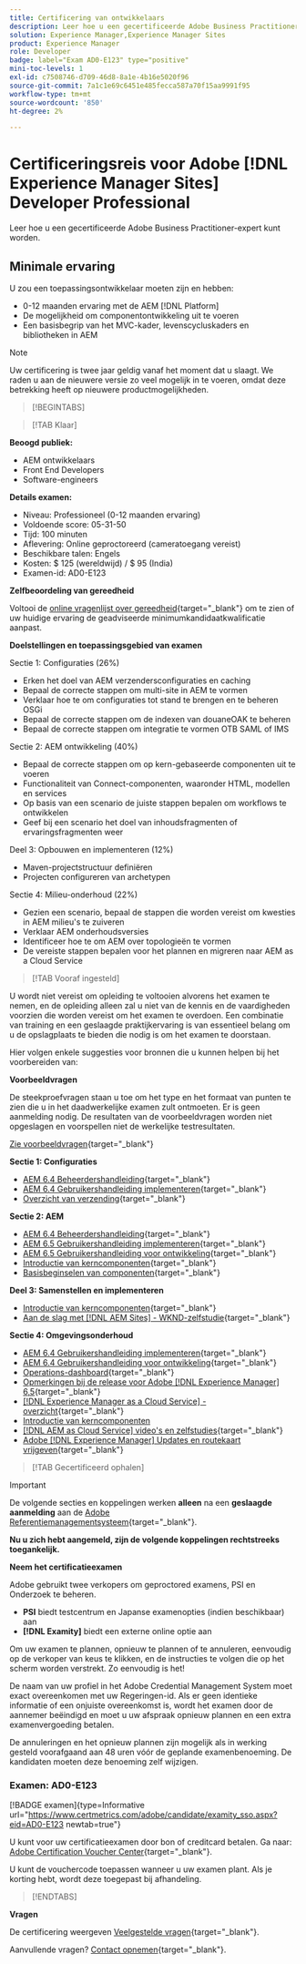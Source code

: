 ```yaml
---
title: Certificering van ontwikkelaars
description: Leer hoe u een gecertificeerde Adobe Business Practitioner-expert kunt worden in [!DNL Experience Manager Sites].
solution: Experience Manager,Experience Manager Sites
product: Experience Manager
role: Developer
badge: label="Exam AD0-E123" type="positive"
mini-toc-levels: 1
exl-id: c7508746-d709-46d8-8a1e-4b16e5020f96
source-git-commit: 7a1c1e69c6451e485fecca587a70f15aa9991f95
workflow-type: tm+mt
source-wordcount: '850'
ht-degree: 2%

---
```


# Certificeringsreis voor Adobe [!DNL Experience Manager Sites] Developer Professional

Leer hoe u een gecertificeerde Adobe Business Practitioner-expert kunt worden.

## Minimale ervaring

U zou een toepassingsontwikkelaar moeten zijn en hebben:

* 0-12 maanden ervaring met de AEM [!DNL Platform]
* De mogelijkheid om componentontwikkeling uit te voeren
* Een basisbegrip van het MVC-kader, levenscycluskaders en bibliotheken in AEM

>[!NOTE]
>
>Uw certificering is twee jaar geldig vanaf het moment dat u slaagt. We raden u aan de nieuwere versie zo veel mogelijk in te voeren, omdat deze betrekking heeft op nieuwere productmogelijkheden.

>[!BEGINTABS]

>[!TAB Klaar]

**Beoogd publiek:**

* AEM ontwikkelaars
* Front End Developers
* Software-engineers

**Details examen:**

* Niveau: Professioneel (0-12 maanden ervaring)
* Voldoende score: 05-31-50
* Tijd: 100 minuten
* Aflevering: Online geproctoreerd (cameratoegang vereist)
* Beschikbare talen: Engels
* Kosten: $ 125 (wereldwijd) / $ 95 (India)
* Examen-id: AD0-E123

**Zelfbeoordeling van gereedheid**

Voltooi de [online vragenlijst over gereedheid](https://scorpion.caveon.com/launchpad/ad-q-e123-readiness-questionnaire-for-adobe-experience-manager-sites-developer-professional-exam){target="_blank"} om te zien of uw huidige ervaring de geadviseerde minimumkandidaatkwalificatie aanpast.

**Doelstellingen en toepassingsgebied van examen**

Sectie 1: Configuraties (26%)

* Erken het doel van AEM verzendersconfiguraties en caching
* Bepaal de correcte stappen om multi-site in AEM te vormen
* Verklaar hoe te om configuraties tot stand te brengen en te beheren OSGi
* Bepaal de correcte stappen om de indexen van douaneOAK te beheren
* Bepaal de correcte stappen om integratie te vormen OTB SAML of IMS

Sectie 2: AEM ontwikkeling (40%)

* Bepaal de correcte stappen om op kern-gebaseerde componenten uit te voeren
* Functionaliteit van Connect-componenten, waaronder HTML, modellen en services
* Op basis van een scenario de juiste stappen bepalen om workflows te ontwikkelen
* Geef bij een scenario het doel van inhoudsfragmenten of ervaringsfragmenten weer

Deel 3: Opbouwen en implementeren (12%)

* Maven-projectstructuur definiëren
* Projecten configureren van archetypen

Sectie 4: Milieu-onderhoud (22%)

* Gezien een scenario, bepaal de stappen die worden vereist om kwesties in AEM milieu&#39;s te zuiveren
* Verklaar AEM onderhoudsversies
* Identificeer hoe te om AEM over topologieën te vormen
* De vereiste stappen bepalen voor het plannen en migreren naar AEM as a Cloud Service

>[!TAB Vooraf ingesteld]

U wordt niet vereist om opleiding te voltooien alvorens het examen te nemen, en de opleiding alleen zal u niet van de kennis en de vaardigheden voorzien die worden vereist om het examen te overdoen. Een combinatie van training en een geslaagde praktijkervaring is van essentieel belang om u de opslagplaats te bieden die nodig is om het examen te doorstaan.

Hier volgen enkele suggesties voor bronnen die u kunnen helpen bij het voorbereiden van:

**Voorbeeldvragen**

De steekproefvragen staan u toe om het type en het formaat van punten te zien die u in het daadwerkelijke examen zult ontmoeten. Er is geen aanmelding nodig. De resultaten van de voorbeeldvragen worden niet opgeslagen en voorspellen niet de werkelijke testresultaten.

[Zie voorbeeldvragen](https://scorpion.caveon.com/launchpad/ad3-e123-adobe-experience-manager-sites-developer-professional-sample-questions){target="_blank"}

**Sectie 1: Configuraties**

* [AEM 6.4 Beheerdershandleiding](https://experienceleague.adobe.com/docs/experience-manager-64/administering/home.html){target="_blank"}
* [AEM 6.4 Gebruikershandleiding implementeren](https://experienceleague.adobe.com/docs/experience-manager-64/deploying/home.html){target="_blank"}
* [Overzicht van verzending](https://experienceleague.adobe.com/docs/experience-manager-dispatcher/using/dispatcher.html){target="_blank"}

**Sectie 2: AEM**

* [AEM 6.4 Beheerdershandleiding](https://experienceleague.adobe.com/docs/experience-manager-64/administering/home.html){target="_blank"}
* [AEM 6.5 Gebruikershandleiding implementeren](https://experienceleague.adobe.com/docs/experience-manager-65/deploying/home.html){target="_blank"}
* [AEM 6.5 Gebruikershandleiding voor ontwikkeling](https://experienceleague.adobe.com/docs/experience-manager-65/developing/home.html){target="_blank"}
* [Introductie van kerncomponenten](https://experienceleague.adobe.com/docs/experience-manager-core-components/using/introduction.html){target="_blank"}
* [Basisbeginselen van componenten](https://experienceleague.adobe.com/docs/experience-manager-learn/getting-started-wknd-tutorial-develop/project-archetype/component-basics.html){target="_blank"}

**Deel 3: Samenstellen en implementeren**

* [Introductie van kerncomponenten](https://experienceleague.adobe.com/docs/experience-manager-core-components/using/introduction.html){target="_blank"}
* [Aan de slag met [!DNL AEM Sites] - WKND-zelfstudie](https://experienceleague.adobe.com/docs/experience-manager-learn/getting-started-wknd-tutorial-develop/overview.html){target="_blank"}


**Sectie 4: Omgevingsonderhoud**

* [AEM 6.4 Gebruikershandleiding implementeren](https://experienceleague.adobe.com/docs/experience-manager-64/deploying/home.html?lang=en){target="_blank"}
* [AEM 6.4 Gebruikershandleiding voor ontwikkeling](https://experienceleague.adobe.com/docs/experience-manager-64/developing/home.html?lang=en){target="_blank"}
* [Operations-dashboard](https://experienceleague.adobe.com/docs/experience-manager-65/administering/operations/operations-dashboard.html?lang=en#automated-maintenance-tasks){target="_blank"}
* [Opmerkingen bij de release voor Adobe [!DNL Experience Manager] 6,5](https://experienceleague.adobe.com/docs/experience-manager-65/release-notes/service-pack/sp-release-notes.html){target="_blank"}
* [[!DNL Experience Manager as a Cloud Service] -overzicht](https://experienceleague.adobe.com/docs/experience-manager-cloud-service/content/home.html){target="_blank"}
* [Introductie van kerncomponenten](https://experienceleague.adobe.com/docs/experience-manager-core-components/using/introduction.html)
* [[!DNL AEM as Cloud Service] video&#39;s en zelfstudies](https://experienceleague.adobe.com/docs/experience-manager-learn/cloud-service/overview.html){target="_blank"}
* [Adobe [!DNL Experience Manager] Updates en routekaart vrijgeven](https://experienceleague.adobe.com/docs/experience-manager-release-information/aem-release-updates/home.html){target="_blank"}

>[!TAB Gecertificeerd ophalen]

>[!IMPORTANT]
>
>De volgende secties en koppelingen werken **alleen**  na een **geslaagde aanmelding** aan de [Adobe Referentiemanagementsysteem](https://www.certmetrics.com/adobe){target="_blank"}.


**Nu u zich hebt aangemeld, zijn de volgende koppelingen rechtstreeks toegankelijk.**

**Neem het certificatieexamen**

Adobe gebruikt twee verkopers om geproctored examens, PSI en Onderzoek te beheren.

* **PSI** biedt testcentrum en Japanse examenopties (indien beschikbaar) aan
* **[!DNL Examity]** biedt een externe online optie aan

Om uw examen te plannen, opnieuw te plannen of te annuleren, eenvoudig op de verkoper van keus te klikken, en de instructies te volgen die op het scherm worden verstrekt. Zo eenvoudig is het!

De naam van uw profiel in het Adobe Credential Management System moet exact overeenkomen met uw Regeringen-id. Als er geen identieke informatie of een onjuiste overeenkomst is, wordt het examen door de aannemer beëindigd en moet u uw afspraak opnieuw plannen en een extra examenvergoeding betalen.

De annuleringen en het opnieuw plannen zijn mogelijk als in werking gesteld voorafgaand aan 48 uren vóór de geplande examenbenoeming. De kandidaten moeten deze benoeming zelf wijzigen.

### Examen: AD0-E123

[!BADGE examen]{type=Informative url="https://www.certmetrics.com/adobe/candidate/examity_sso.aspx?eid=AD0-E123 newtab=true"}

U kunt voor uw certificatieexamen door bon of creditcard betalen. Ga naar: [Adobe Certification Voucher Center](https://market.xvoucher.com/adobe/global){target="_blank"}.

U kunt de vouchercode toepassen wanneer u uw examen plant. Als je korting hebt, wordt deze toegepast bij afhandeling.

>[!ENDTABS]

**Vragen**

De certificering weergeven [Veelgestelde vragen](https://experienceleague.adobe.com/docs/certification/certification/faq.html){target="_blank"}.

Aanvullende vragen? [Contact opnemen](mailto:certif@adobe.com){target="_blank"}.
